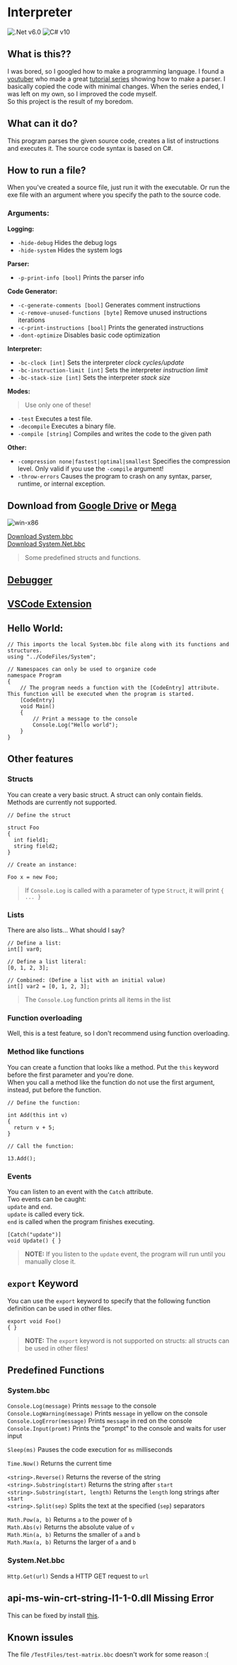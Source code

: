 # Interpreter

![.Net v6.0](https://img.shields.io/badge/.NET-v6.0-5C2D91)
![C# v10](https://img.shields.io/badge/C%23-v10.0-239120.svg)

## What is this??
I was bored, so I googled how to make a programming language. I found a [youtuber](https://www.youtube.com/c/uliwitness) who made a great
[tutorial series](https://www.youtube.com/watch?v=2DTNDrdqGlo&list=PLZjGMBjt_VVAMW53XnMtNfAQowZwMviBF)
showing how to make a parser. I basically copied the code with minimal changes. When the series ended, I was left on my own, so I improved the code myself.<br>
So this project is the result of my boredom.

## What can it do?
This program parses the given source code, creates a list of instructions and executes it. The source code syntax is based on C#.

## How to run a file?
When you've created a source file, just run it with the executable. Or run the exe file with an argument where you specify the path to the source code.<br>
### Arguments:

**Logging:**
- `-hide-debug` Hides the debug logs
- `-hide-system` Hides the system logs

**Parser:**
- `-p-print-info [bool]` Prints the parser info

**Code Generator:**
- `-c-generate-comments [bool]` Generates comment instructions
- `-c-remove-unused-functions [byte]` Remove unused instructions iterations
- `-c-print-instructions [bool]` Prints the generated instructions
- `-dont-optimize` Disables basic code optimization

**Interpreter:**
- `-bc-clock [int]` Sets the interpreter *clock cycles/update*
- `-bc-instruction-limit [int]` Sets the interpreter *instruction limit*
- `-bc-stack-size [int]` Sets the interpreter *stack size*

**Modes:**
> Use only one of these!
- `-test` Executes a test file.
- `-decompile` Executes a binary file.
- `-compile [string]` Compiles and writes the code to the given path

**Other:**
- `-compression none|fastest|optimal|smallest` Specifies the compression level. Only valid if you use the `-compile` argument!
- `-throw-errors` Causes the program to crash on any syntax, parser, runtime, or internal exception.

## Download from [Google Drive](https://drive.google.com/uc?export=download&id=1SBDsPYvKi7P0UVTI9bW9rxLWqf8hb_4y) or [Mega](https://mega.nz/file/CNpUFR5S#80hrb8ofv5RNCy7uIMmxxeA43dAl5I5jbfs7t_OBanU)
![win-x86](https://img.shields.io/badge/win-x86-0078D6?logo=windows&logoColor=white)

[Download System.bbc](https://raw.githubusercontent.com/BBpezsgo/Interpreter/master/CodeFiles/System.bbc)<br>
[Download System.Net.bbc](https://raw.githubusercontent.com/BBpezsgo/Interpreter/master/CodeFiles/System.Net.bbc)
> Some predefined structs and functions.

## [Debugger](https://github.com/BBpezsgo/InterpreterDebugger)

## [VSCode Extension](https://github.com/BBpezsgo/InterpreterVSCodeExtension)

## Hello World:
```
// This imports the local System.bbc file along with its functions and structures.
using "../CodeFiles/System";

// Namespaces can only be used to organize code
namespace Program
{
    // The program needs a function with the [CodeEntry] attribute. This function will be executed when the program is started.
    [CodeEntry]
    void Main()
    {
        // Print a message to the console
        Console.Log("Hello world");
    }
}
```

## Other features
### Structs
You can create a very basic struct.
A struct can only contain fields.<br>
Methods are currently not supported.
```
// Define the struct

struct Foo
{
  int field1;
  string field2;
}

// Create an instance:

Foo x = new Foo;
```
> If `Console.Log` is called with a parameter of type `Struct`, it will print `{ ... }`
### Lists
There are also lists... What should I say?
```
// Define a list:
int[] var0;

// Define a list literal:
[0, 1, 2, 3];

// Combined: (Define a list with an initial value)
int[] var2 = [0, 1, 2, 3];
```
> The `Console.Log` function prints all items in the list
### Function overloading
Well, this is a test feature, so I don't recommend using function overloading.
### Method like functions
You can create a function that looks like a method.
Put the `this` keyword before the first parameter and you're done.<br>
When you call a method like the function
do not use the first argument,
instead, put before the function.
```
// Define the function:

int Add(this int v)
{
  return v + 5;
}

// Call the function:

13.Add();
```
### Events

You can listen to an event with the `Catch` attribute.<br>
Two events can be caught:<br>
`update` and `end`.<br>
`update` is called every tick.<br>
`end` is called when the program finishes executing.
```
[Catch("update")]
void Update() { }
```
> **NOTE:**
> If you listen to the `update` event, the program will run until you manually close it.

## `export` Keyword
You can use the `export` keyword to specify that the following function definition can be used in other files.
```
export void Foo()
{ }
```
> **NOTE:**
> The `export` keyword is not supported on structs: all structs can be used in other files!

## Predefined Functions

### System.bbc

`Console.Log(message)` Prints `message` to the console<br>
`Console.LogWarning(message)` Prints `message` in yellow on the console<br>
`Console.LogError(message)` Prints `message` in red on the console<br>
`Console.Input(promt)` Prints the "prompt" to the console and waits for user input<br>

`Sleep(ms)` Pauses the code execution for `ms` milliseconds<br>

`Time.Now()` Returns the current time<br>

`<string>.Reverse()` Returns the reverse of the string<br>
`<string>.Substring(start)` Returns the string after `start`<br>
`<string>.Substring(start, length)` Returns the `length` long strings after `start`<br>
`<string>.Split(sep)` Splits the text at the specified (`sep`) separators<br>

`Math.Pow(a, b)` Returns `a` to the power of `b`<br>
`Math.Abs(v)` Returns the absolute value of `v`<br>
`Math.Min(a, b)` Returns the smaller of `a` and `b`<br>
`Math.Max(a, b)` Returns the larger of `a` and `b`<br>

### System.Net.bbc

`Http.Get(url)` Sends a HTTP GET request to `url`

## api-ms-win-crt-string-l1-1-0.dll Missing Error
This can be fixed by install [this](https://learn.microsoft.com/en-us/cpp/windows/latest-supported-vc-redist?view=msvc-170).

## Known issules

The file `/TestFiles/test-matrix.bbc` doesn't work for some reason :(
